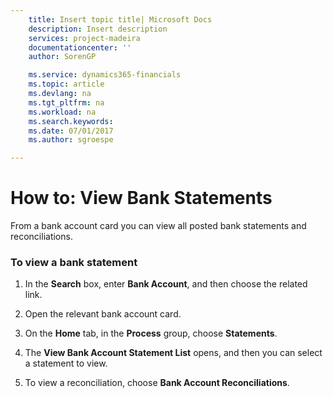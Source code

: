 ```yaml
---
    title: Insert topic title| Microsoft Docs
    description: Insert description
    services: project-madeira
    documentationcenter: ''
    author: SorenGP

    ms.service: dynamics365-financials
    ms.topic: article
    ms.devlang: na
    ms.tgt_pltfrm: na
    ms.workload: na
    ms.search.keywords:
    ms.date: 07/01/2017
    ms.author: sgroespe

---
```

# How to: View Bank Statements
From a bank account card you can view all posted bank statements and reconciliations.  
  
### To view a bank statement  
  
1.  In the **Search** box, enter **Bank Account**, and then choose the related link.  
  
2.  Open the relevant bank account card.  
  
3.  On the **Home** tab, in the **Process** group, choose **Statements**.  
  
4.  The **View Bank Account Statement List** opens, and then you can select a statement to view.  
  
5.  To view a reconciliation, choose **Bank Account Reconciliations**.